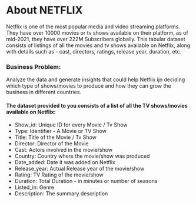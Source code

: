 #  About NETFLIX

Netflix is one of the most popular media and video streaming platforms. They have over 10000 movies or tv shows available on their platform, as of mid-2021, they have over 222M Subscribers globally. This tabular dataset consists of listings of all the movies and tv shows available on Netflix, along with details such as - cast, directors, ratings, release year, duration, etc.

###  Business Problem:

Analyze the data and generate insights that could help Netflix ijn deciding which type of shows/movies to produce and how they can grow the business in different countries.

####  The dataset provided to you consists of a list of all the TV shows/movies available on Netflix:

  -  Show_id: Unique ID for every Movie / Tv Show
  -  Type: Identifier - A Movie or TV Show
  -  Title: Title of the Movie / Tv Show
  -  Director: Director of the Movie
  -  Cast: Actors involved in the movie/show
  -  Country: Country where the movie/show was produced
  -  Date_added: Date it was added on Netflix
  -  Release_year: Actual Release year of the movie/show
  -  Rating: TV Rating of the movie/show
  -  Duration: Total Duration - in minutes or number of seasons
  -  Listed_in: Genre
  -  Description: The summary description
